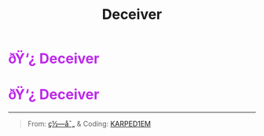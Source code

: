 ﻿---
lang: en-US
title: Deceiver
prev: Crusader
next: Jailer
---
# <font color="#be29ec">ðŸ‘¿ <b>Deceiver</b></font> <Badge text="Killing" type="tip" vertical="middle"/>
# <font color="#be29ec">ðŸ‘¿ <b>Deceiver</b></font> <Badge text="Killing" type="tip" vertical="middle"/>
---

> From: [ç½—å¯„](#) & Coding: [KARPED1EM](https://github.com/KARPED1EM)


